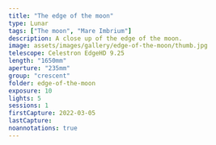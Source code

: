 ```yaml
---
title: "The edge of the moon"
type: Lunar
tags: ["The moon", "Mare Imbrium"]
description: A close up of the edge of the moon.
image: assets/images/gallery/edge-of-the-moon/thumb.jpg
telescope: Celestron EdgeHD 9.25
length: "1650mm"
aperture: "235mm"
group: "crescent"
folder: edge-of-the-moon
exposure: 10
lights: 5
sessions: 1
firstCapture: 2022-03-05 
lastCapture:
noannotations: true
---
```


